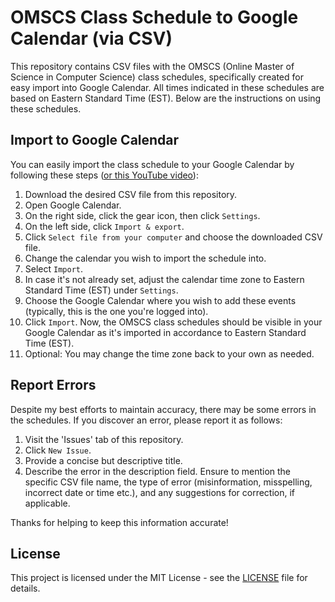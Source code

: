 # OMSCS Class Schedule to Google Calendar (via CSV)

This repository contains CSV files with the OMSCS (Online Master of Science in Computer Science) class schedules, specifically created for easy import into Google Calendar. All times indicated in these schedules are based on Eastern Standard Time (EST). Below are the instructions on using these schedules.

## Import to Google Calendar

You can easily import the class schedule to your Google Calendar by following these steps ([or this YouTube video](https://youtu.be/SEV5bjQ2Wi8?si=FcGyj8wB6471wvxc&t=294)):

1. Download the desired CSV file from this repository.
2. Open Google Calendar.
3. On the right side, click the gear icon, then click `Settings`.
4. On the left side, click `Import & export`.
5. Click `Select file from your computer` and choose the downloaded CSV file.
6. Change the calendar you wish to import the schedule into.
7. Select `Import`.
8. In case it's not already set, adjust the calendar time zone to Eastern Standard Time (EST) under `Settings`.
9. Choose the Google Calendar where you wish to add these events (typically, this is the one you're logged into).
10. Click `Import`.  Now, the OMSCS class schedules should be visible in your Google Calendar as it's imported in accordance to Eastern Standard Time (EST).
11. Optional: You may change the time zone back to your own as needed.

## Report Errors

Despite my best efforts to maintain accuracy, there may be some errors in the schedules. If you discover an error, please report it as follows:

1. Visit the 'Issues' tab of this repository.
2. Click `New Issue`.
3. Provide a concise but descriptive title.
4. Describe the error in the description field. Ensure to mention the specific CSV file name, the type of error (misinformation, misspelling, incorrect date or time etc.), and any suggestions for correction, if applicable.

Thanks for helping to keep this information accurate!

## License

This project is licensed under the MIT License - see the [LICENSE](LICENSE) file for details.
